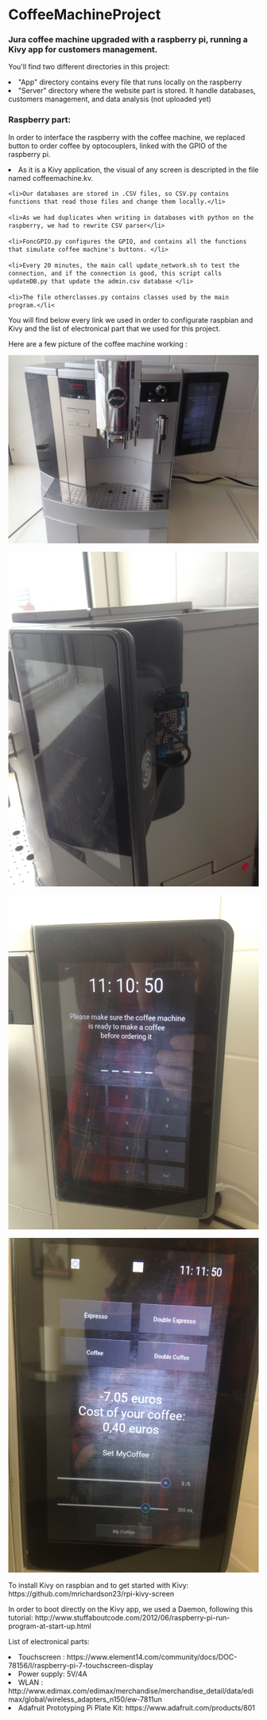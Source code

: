# CoffeeMachineProject
<h3>
	Jura coffee machine upgraded with a raspberry pi, running a Kivy app for customers management.
</h3>
<p>
	You'll find two different directories in this project:
	<li>
		"App" directory contains every file that runs locally on the raspberry
	</li>
	<li>
		"Server" directory where the website part is stored. It handle databases, customers management, and data analysis (not uploaded yet)
</p>
<h3>Raspberry part:</h3>
<p>
	In order to interface the raspberry with the coffee machine, we replaced button to order coffee by optocouplers, linked 	with the GPIO of the raspberry pi.
</p>

<p>
	<li>As it is a Kivy application, the visual of any screen is descripted in the file named coffeemachine.kv.</li>

	<li>Our databases are stored in .CSV files, so CSV.py contains functions that read those files and change them locally.</li>

	<li>As we had duplicates when writing in databases with python on the raspberry, we had to rewrite CSV parser</li>
	
	<li>FoncGPIO.py configures the GPIO, and contains all the functions that simulate coffee machine's buttons. </li>
	
	<li>Every 20 minutes, the main call update_network.sh to test the connection, and if the connection is good, this script calls updateDB.py that update the admin.csv database </li>
	
	<li>The file otherclasses.py contains classes used by the main program.</li<
</p>
You will find below every link we used in order to configurate raspbian and Kivy and the list of electronical part that we used for this project.

Here are a few picture of the coffee machine working :

![ScreenShot](/App/Data/ImgReadMe/IMG_1636.JPG?raw=true )

![ScreenShot](/App/Data/ImgReadMe/IMG_1637.JPG?raw=true )

![ScreenShot](/App/Data/ImgReadMe/IMG_1638.JPG?raw=true )

![ScreenShot](/App/Data/ImgReadMe/IMG_1639.JPG?raw=true )

<p>
	To install Kivy on raspbian and to get started with Kivy: 
	https://github.com/mrichardson23/rpi-kivy-screen
</p>
<p>
In order to boot directly on the Kivy app, we used a Daemon, following this tutorial:
	http://www.stuffaboutcode.com/2012/06/raspberry-pi-run-program-at-start-up.html
</p>
<p>
	List of electronical parts:
	<li>Touchscreen : https://www.element14.com/community/docs/DOC-78156/l/raspberry-pi-7-touchscreen-display</li>
	<li>Power supply: 5V/4A </li>
	<li>WLAN : http://www.edimax.com/edimax/merchandise/merchandise_detail/data/edimax/global/wireless_adapters_n150/ew-7811un</li>
	<li>Adafruit Prototyping Pi Plate Kit: https://www.adafruit.com/products/801</li>

</p>

